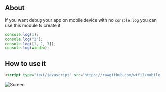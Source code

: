 About
---------------
If you want debug your app on mobile device with no ```console.log``` you can use this module to create it

```js
console.log(1);
console.log("2");
console.log([1, 2, 3]);
console.log(window);
```

How to use it
---------------

```html
<script type="text/javascript" src="https://rawgithub.com/wtfil/mobile-console/master/console.js"></script>
```

![Screen](http://s24.postimg.org/e6ul83izp/Screenshot_2013_07_24_20_02_19.png)
